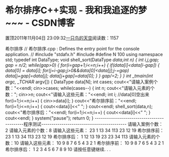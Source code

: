 
# 希尔排序C++实现 - 我和我追逐的梦~~~ - CSDN博客


置顶2011年11月04日 23:09:32[一只鸟的天空](https://me.csdn.net/heyongluoyao8)阅读数：1157


希尔排序
// 希尔排序.cpp : Defines the entry point for the console application.
//
\#include "stdafx.h"
\#include<iostream>
\#define N 100
using namespace std;
typedef int DataType;
void shell_sort(DataType *data,int n)
{
int i,j,gap;
gap = n/2;
while(gap>0)
{
for(i=gap+1;i<=n;i++)
{
if(data[i]<data[i-gap])
{
data[0] = data[i];
for(j=i-gap;j>0&&data[0]<data[j];j-=gap)
data[j+gap]=data[j];
data[j+gap]=data[0];
}
}
gap/=2;
}
}
int _tmain(int argc, _TCHAR* argv[])
{
DataType data[N];
int cases;
cout<<"请输入案例个数："<<endl;
cin>>cases;
while(cases--)
{
int n;
cout<<"请输入元素的个数：";
cin>>n;
cout<<"请输入这些元素："<<endl;
int i;
//data[0]空出来
for(i=1;i<=n;i++)
{
cin>>data[i];
}
cout<<"希尔排序前："<<endl;
for(i=1;i<=n;i++)
{
cout<<data[i]<<" ";
}
cout<<endl;
shell_sort(data,n);
cout<<"希尔排序后："<<endl;
for(i=1;i<=n;i++)
{
cout<<data[i]<<" ";
}
cout<<endl;
}
system("pause");
return 0;
}
-------------------------------------------程序测试------------------------------------------
请输入案例个数：
2
请输入元素的个数：8
请输入这些元素：
23 1 13 34 113 23 12 19
希尔排序前：
23 1 13 34 113 23 12 19
希尔排序后：
1 12 13 19 23 23 34 113
请输入元素的个数：10
请输入这些元素：
10 9 8 7 6 5 4 3 2 1
希尔排序前：
10 9 8 7 6 5 4 3 2 1
希尔排序后：
1 2 3 4 5 6 7 8 9 10
请按任意键继续. . .

